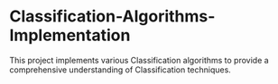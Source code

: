 # Classification-Algorithms-Implementation
This project implements various Classification algorithms to provide a comprehensive understanding of Classification techniques.
